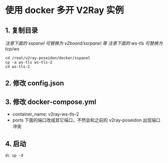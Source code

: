 # 使用 docker 多开 V2Ray 实例

## 1. 复制目录

_注意下面的 sspanel 可替换为 v2board/ssrpanel 等_ _注意下面的 ws-tls 可替换为 tcp/ws_

```text
cd /root/v2ray-poseidon/docker/sspanel
cp -a ws-tls ws-tls-2
cd ws-tls-2
```

## 2. 修改 config.json

## 3. 修改 docker-compose.yml

* container\_name: v2ray-ws-tls-2
* ports 下面的端口改成其它端口，不然会和之前的 v2ray-poseidon 出现端口冲突

## 4. 启动

```text
dc up -d
```


